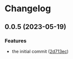# Changelog

## 0.0.5 (2023-05-19)


### Features

* the initial commit ([2d713ec](https://github.com/0xProject/0x-parser/commit/2d713ec40b57e50ee3a4f33f2626e5edb504b37b))
